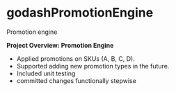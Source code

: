 # godashPromotionEngine
Promotion engine 

 **Project Overview: Promotion Engine**

* Applied promotions on SKUs (A, B, C, D).
* Supported adding new promotion types in the future.
* Included unit testing 
* committed changes functionally stepwise
